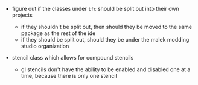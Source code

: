 - figure out if the classes under `tfc` should be split out into their own projects
	- if they shouldn't be split out, then should they be moved to the same package as the rest of the ide
	- if they should be split out, should they be under the malek modding studio organization
	
- stencil class which allows for compound stencils
    - gl stencils don't have the ability to be enabled and disabled one at a time, because there is only one stencil

